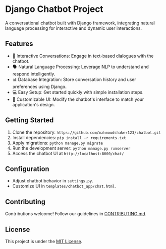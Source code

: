 # Django Chatbot Project

A conversational chatbot built with Django framework, integrating natural language processing for interactive and dynamic user interactions.

## Features

- 🤖 Interactive Conversations: Engage in text-based dialogues with the chatbot.
- 🗣️ Natural Language Processing: Leverage NLP to understand and respond intelligently.
- 📊 Database Integration: Store conversation history and user preferences using Django.
- 💻 Easy Setup: Get started quickly with simple installation steps.
- 🎨 Customizable UI: Modify the chatbot's interface to match your application's design.

## Getting Started

1. Clone the repository: `https://github.com/mahmoudshaker123/chatbot.git`
2. Install dependencies: `pip install -r requirements.txt`
3. Apply migrations: `python manage.py migrate`
4. Run the development server: `python manage.py runserver`
5. Access the chatbot UI at `http://localhost:8000/chat/`

## Configuration

- Adjust chatbot behavior in `settings.py`.
- Customize UI in `templates/chatbot_app/chat.html`.

## Contributing

Contributions welcome! Follow our guidelines in [CONTRIBUTING.md](CONTRIBUTING.md).

## License

This project is under the [MIT License](LICENSE).
